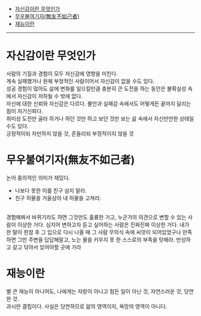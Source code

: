 - [자신감이란 무엇인가](https://github.com/2jimoo/books-in-my-brain/blob/main/%ED%98%BC%EC%9E%90%EB%A7%8C%EC%9D%98_%EC%9D%B8%EC%82%AC%EC%9D%B4%ED%8A%B8_%EB%AA%A8%EC%9D%8C.md#%EC%9E%90%EC%8B%A0%EA%B0%90%EC%9D%B4%EB%9E%80-%EB%AC%B4%EC%97%87%EC%9D%B8%EA%B0%80)
- [무우불여기자(無友不如己者)](https://github.com/2jimoo/books-in-my-brain/blob/main/%ED%98%BC%EC%9E%90%EB%A7%8C%EC%9D%98_%EC%9D%B8%EC%82%AC%EC%9D%B4%ED%8A%B8_%EB%AA%A8%EC%9D%8C.md#%EB%AC%B4%EC%9A%B0%EB%B6%88%EC%97%AC%EA%B8%B0%EC%9E%90%E7%84%A1%E5%8F%8B%E4%B8%8D%E5%A6%82%E5%B7%B1%E8%80%85---%EC%82%AC%EB%9E%8C%EC%9D%B4-%EB%B0%94%EB%80%90%EB%8B%A4%EB%8A%94-%EA%B2%83-%EA%B0%91%EA%B0%91%ED%95%B4%EB%A7%90%EA%B3%A0-%EB%B0%98%EC%84%B1%ED%95%B4%EB%9D%BC)
- [재능이란](https://github.com/2jimoo/books-in-my-brain/blob/main/%ED%98%BC%EC%9E%90%EB%A7%8C%EC%9D%98_%EC%9D%B8%EC%82%AC%EC%9D%B4%ED%8A%B8_%EB%AA%A8%EC%9D%8C.md#%EC%9E%AC%EB%8A%A5%EC%9D%B4%EB%9E%80)
---
# 자신감이란 무엇인가
사람의 기질과 경험이 모두 자신감에 영향을 미친다.  
계속 실패했거나 원체 부정적인 사람이어서 자신감이 없을 수도 있다.  
성공 경험이 많아도 삶에 변화를 일으킬만큼 충분히 큰 도전을 하는 동안은 불확실성 속에서 자신감이 저하될 수 밖에 없다.  
자신에 대한 신뢰와 자신감은 다르다. 불안과 실패감 속에서도 어떻게든 끝까지 달리는 힘이 자기신뢰다.  
취미성 도전만 골라 하거나 하던 것만 하고 보던 것만 보는 삶 속에서 자신만만한 상태일 수도 있다.   
긍정적이되 자만하지 않을 것, 흔들리되 부정적이지 않을 것

# 무우불여기자(無友不如己者) 
논어 중의적인 의미가 재밌다.  
- 나보다 못한 이를 친구 삼지 말라.
- 친구 허물을 거울삼아 내 허물을 고쳐라.
<br>
경험해봐서 바뀌기라도 하면 그것만도 훌륭한 거고, 누군가의 의견으로 변할 수 있는 사람이 이상한 거다.   
심지어 변하고자 듣고 싶어하는 사람은 진짜진짜 이상한 거다.  
내가 한 말이 한참 후 그 입으로 다시 나올 때 그 사람 무의식 속에 씨앗이 되어있었구나 만족하면 그만    
주변을 답답해말고, 노는 물을 키우지 못 한 스스로의 부족을 탓해라.  
반성하고 갈고 닦아서 있어야할 곳에 가라  

# 재능이란
별 큰 재능이 아니어도, 나에게는 자랑이 아니고 힘든 일이 아닌 것, 자연스러운 것, 당연한 것.  
과시란 결핍이다. 사실은 당연하므로 앎의 영역이지, 욕망의 영역이 아니다.  
